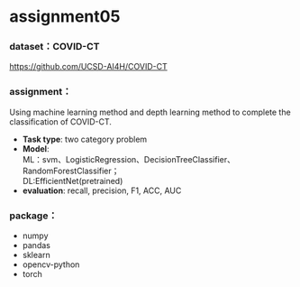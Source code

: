 # assignment05

### dataset：COVID-CT
https://github.com/UCSD-AI4H/COVID-CT


### assignment：
Using machine learning method and depth learning method to complete the classification of COVID-CT.
- **Task type**: two category problem
- **Model**: <br>ML：svm、LogisticRegression、DecisionTreeClassifier、RandomForestClassifier；<br>DL:EfficientNet(pretrained)
- **evaluation**: recall, precision,  F1, ACC, AUC

### package：

- numpy
- pandas
- sklearn
- opencv-python
- torch
